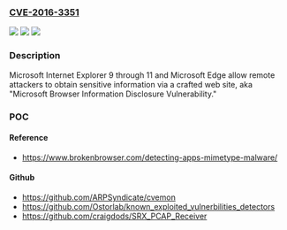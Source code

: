 ### [CVE-2016-3351](https://cve.mitre.org/cgi-bin/cvename.cgi?name=CVE-2016-3351)
![](https://img.shields.io/static/v1?label=Product&message=n%2Fa&color=blue)
![](https://img.shields.io/static/v1?label=Version&message=n%2Fa&color=blue)
![](https://img.shields.io/static/v1?label=Vulnerability&message=n%2Fa&color=brighgreen)

### Description

Microsoft Internet Explorer 9 through 11 and Microsoft Edge allow remote attackers to obtain sensitive information via a crafted web site, aka "Microsoft Browser Information Disclosure Vulnerability."

### POC

#### Reference
- https://www.brokenbrowser.com/detecting-apps-mimetype-malware/

#### Github
- https://github.com/ARPSyndicate/cvemon
- https://github.com/Ostorlab/known_exploited_vulnerbilities_detectors
- https://github.com/craigdods/SRX_PCAP_Receiver

